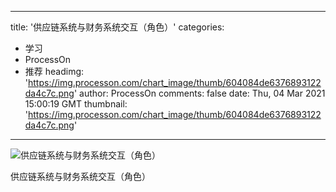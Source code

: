 
---
title: '供应链系统与财务系统交互（角色）'
categories: 
 - 学习
 - ProcessOn
 - 推荐
headimg: 'https://img.processon.com/chart_image/thumb/604084de6376893122da4c7c.png'
author: ProcessOn
comments: false
date: Thu, 04 Mar 2021 15:00:19 GMT
thumbnail: 'https://img.processon.com/chart_image/thumb/604084de6376893122da4c7c.png'
---

<div>   
<img class="thumb" alt="供应链系统与财务系统交互（角色）" src="https://img.processon.com/chart_image/thumb/604084de6376893122da4c7c.png" referrerpolicy="no-referrer">
<p>供应链系统与财务系统交互（角色）</p>  
</div>
            